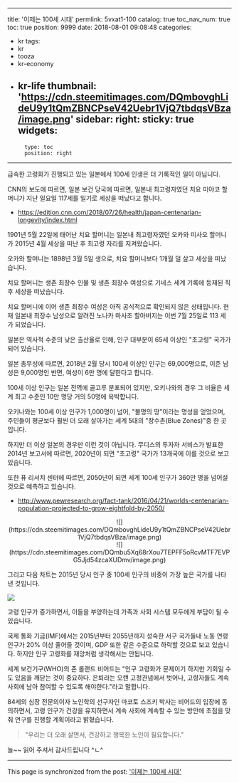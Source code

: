 
---
title: '이제는 100세 시대'
permlink: 5vxat1-100
catalog: true
toc_nav_num: true
toc: true
position: 9999
date: 2018-08-01 09:08:48
categories:
- kr
tags:
- kr
- tooza
- kr-economy
- kr-life
thumbnail: 'https://cdn.steemitimages.com/DQmbovghLideU9y1tQmZBNCPseV42Uebr1VjQ7tbdqsVBza/image.png'
sidebar:
    right:
        sticky: true
widgets:
    -
        type: toc
        position: right
---


급속한 고령화가 진행되고 있는 일본에서 100세 인생은 더 기록적인 일이 아닙니다. 

CNN의 보도에 따르면, 일본 보건 당국에 따르면, 일본내 최고령자였던 치요 미야코 할머니가 지난 일요일 117세를 일기로 세상을 떠났다고 합니다. 

- https://edition.cnn.com/2018/07/26/health/japan-centenarian-longevity/index.html

1901년 5월 22일에 태어난 치요 할머니는 일본내 최고령자였던 오카와 미사오 할머니가 2015년 4월 세상을 떠난 후 최고령 자리를 지켜왔습니다. 

오카와 할머니는 1898년 3월 5일 생으로, 치요 할머니보다 1개월 덜 살고 세상을 떠났습니다.

치요 할머니는 생존 최장수 인물 및 생존 최장수 여성으로 기네스 세계 기록에 등재된 직후 세상을 떠났습니다. 

치요 할머니에 이어 생존 최장수 여성은 아직 공식적으로 확인되지 않은 상태입니다. 현재 일본내 최장수 남성으로 알려진 노나카 마사조 할아버지는 이번  7월 25일로 113 세가 되었습니다.

일본은 역사적 수준의 낮은 출산율로 인해, 인구 대부분이 65세 이상인  "초고령" 국가가 되어 있습니다. 

일본 총무성에 따르면, 2018년 2월 당시 100세 이상인 인구는 69,000명으로, 이준 남성은 9,000명인 반면, 여성이 6만 명에 달한다고 합니다.

100세 이상 인구는 일본 전역에 골고루 분포되어 있지만, 오키나와의 경우 그 비율은 세계 최고 수준인 10만 명당 거의 50명에 육박합니다.

오키나와는 100세 이상 인구가 1,000명이 넘어, "불명의 땅"이라는 명성을 얻었으며,  주민들이 평균보다 훨씬 더 오래 살아가는 세계 5대의 "장수촌(Blue Zones)"중 한 곳입니다.

하지만 더 이상 일본의 경우만 이런 것이 아닙니다. 무디스의 투자자 서비스가 발표한  2014년 보고서에 따르면, 2020년이 되면 "초고령" 국가가 13개국에 이를 것으로 보고 있습니다. 

또한 퓨 리서치 센터에 따르면, 2050년이 되면 세계 100세 인구가 360만 명을 넘어설 것으로 예측하고 있습니다.

- http://www.pewresearch.org/fact-tank/2016/04/21/worlds-centenarian-population-projected-to-grow-eightfold-by-2050/

<center>
![](https://cdn.steemitimages.com/DQmbovghLideU9y1tQmZBNCPseV42Uebr1VjQ7tbdqsVBza/image.png)
</center>

<center>
![](https://cdn.steemitimages.com/DQmbu5Xq68rXou7TEPFF5oRcvMTF7EVPG5Jjd54zcaXUDmv/image.png)
</center>

그리고 다음 차트는 2015년 당시 인구 중 100세 인구의 비중이 가장 높은 국가를 나타낸 것입니다.

![](https://cdn.steemitimages.com/DQmUr3NWkHwPphpZjhdMqVDTf5hXXw7W9Hbob2dYs9NZ7dt/image.png)

고령 인구가 증가하면서, 이들을 부양하는데 가족과 사회 시스템 모두에게 부담이 될 수 있습니다. 

국제 통화 기금(IMF)에서는 2015년부터 2055년까지 성숙한 서구 국가들내 노동 연령 인구가 20% 이상 줄어들 것이며, GDP 또한 같은 수준으로 하락할 것으로 보고 있습니다. 하지만 인구 고령화를 재앙처럼 생각해서는 안됩니다.

세계 보건기구(WHO)의 존 롤랜드 비어드는 "인구 고령화가 문제이기 하지만 기회일 수도 있음을 깨닫는 것이 중요하다. 은퇴라는 오랜 고정관념에서 벗어나, 고령자들도 계속 사회에 남아 참여할 수 있도록 해야한다."라고 말합니다.

84세의 심장 전문의이자 노인학의 선구자인 마코토 스즈키 박사는 비어드의 입장에 동의하면서, 고령 인구가 건강을 유지하면서 계속 사회에 계속할 수 있는 방안에 초점을 맞춰 연구를 진행할 계획이라고 밝혔습니다. 

> "우리는 더 오래 살면서, 건강하고 행복한 노인이 필요합니다."

늘~~ 읽어 주셔서 감사드립니다 ^ㄴ^

- - -

This page is synchronized from the post: ['이제는 100세 시대'](https://steemit.com/@pius.pius/5vxat1-100)
